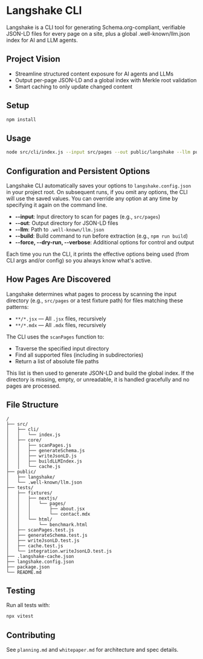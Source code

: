 # Langshake CLI

Langshake is a CLI tool for generating Schema.org-compliant, verifiable JSON-LD files for every page on a site, plus a global .well-known/llm.json index for AI and LLM agents.

## Project Vision

- Streamline structured content exposure for AI agents and LLMs
- Output per-page JSON-LD and a global index with Merkle root validation
- Smart caching to only update changed content

## Setup

```bash
npm install
```

## Usage

```bash
node src/cli/index.js --input src/pages --out public/langshake --llm public/.well-known/llm.json --build "npm run build"
```

## Configuration and Persistent Options

Langshake CLI automatically saves your options to `langshake.config.json` in your project root. On subsequent runs, if you omit any options, the CLI will use the saved values. You can override any option at any time by specifying it again on the command line.

- **--input**: Input directory to scan for pages (e.g., `src/pages`)
- **--out**: Output directory for JSON-LD files
- **--llm**: Path to `.well-known/llm.json`
- **--build**: Build command to run before extraction (e.g., `npm run build`)
- **--force, --dry-run, --verbose**: Additional options for control and output

Each time you run the CLI, it prints the effective options being used (from CLI args and/or config) so you always know what's active.

## How Pages Are Discovered

Langshake determines what pages to process by scanning the input directory (e.g., `src/pages` or a test fixture path) for files matching these patterns:

- `**/*.jsx` — All `.jsx` files, recursively
- `**/*.mdx` — All `.mdx` files, recursively

The CLI uses the `scanPages` function to:
- Traverse the specified input directory
- Find all supported files (including in subdirectories)
- Return a list of absolute file paths

This list is then used to generate JSON-LD and build the global index. If the directory is missing, empty, or unreadable, it is handled gracefully and no pages are processed.

## File Structure

```
/
├── src/
│   ├── cli/
│   │   └── index.js
│   ├── core/
│   │   ├── scanPages.js
│   │   ├── generateSchema.js
│   │   ├── writeJsonLD.js
│   │   ├── buildLLMIndex.js
│   │   └── cache.js
├── public/
│   ├── langshake/
│   └── .well-known/llm.json
├── tests/
│   ├── fixtures/
│   │   ├── nextjs/
│   │   │   └── pages/
│   │   │       ├── about.jsx
│   │   │       └── contact.mdx
│   │   └── html/
│   │       └── benchmark.html
│   ├── scanPages.test.js
│   ├── generateSchema.test.js
│   ├── writeJsonLD.test.js
│   ├── cache.test.js
│   └── integration.writeJsonLD.test.js
├── .langshake-cache.json
├── langshake.config.json
├── package.json
└── README.md
```

## Testing

Run all tests with:

```bash
npx vitest
```

## Contributing

See `planning.md` and `whitepaper.md` for architecture and spec details.
